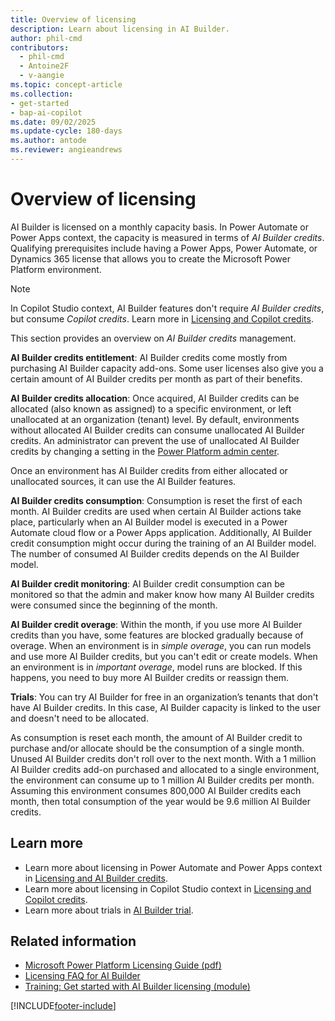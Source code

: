 ```yaml
---
title: Overview of licensing
description: Learn about licensing in AI Builder.
author: phil-cmd
contributors:
  - phil-cmd
  - Antoine2F
  - v-aangie
ms.topic: concept-article
ms.collection: 
- get-started
- bap-ai-copilot
ms.date: 09/02/2025
ms.update-cycle: 180-days
ms.author: antode
ms.reviewer: angieandrews
---
```


# Overview of licensing

AI Builder is licensed on a monthly capacity basis. In Power Automate or Power Apps context, the capacity is measured in terms of *AI Builder credits*. Qualifying prerequisites include having a Power Apps, Power Automate, or Dynamics 365 license that allows you to create the Microsoft Power Platform environment.

> [!NOTE]
> In Copilot Studio context, AI Builder features don't require *AI Builder credits*, but consume *Copilot credits*.  Learn more in [Licensing and Copilot credits](message-management.md).

This section provides an overview on *AI Builder credits* management.

**AI Builder credits entitlement**:  AI Builder credits come mostly from purchasing AI Builder capacity add-ons. Some user licenses also give you a certain amount of AI Builder credits per month as part of their benefits.

**AI Builder credits allocation**: Once acquired, AI Builder credits can be allocated (also known as assigned) to a specific environment, or left unallocated at an organization (tenant) level. By default, environments without allocated AI Builder credits can consume unallocated AI Builder credits. An administrator can prevent the use of unallocated AI Builder credits by changing a setting in the [Power Platform admin center](https://admin.powerplatform.microsoft.com/home).

Once an environment has AI Builder credits from either allocated or unallocated sources, it can use the AI Builder features.

**AI Builder credits consumption**: Consumption is reset the first of each month. AI Builder credits are used when certain AI Builder actions take place, particularly when an AI Builder model is executed in a Power Automate cloud flow or a Power Apps application. Additionally, AI Builder credit consumption might occur during the training of an AI Builder model. The number of consumed AI Builder credits depends on the AI Builder model.

**AI Builder credit monitoring**: AI Builder credit consumption can be monitored so that the admin and maker know how many AI Builder credits were consumed since the beginning of the month.

**AI Builder credit overage**: Within the month, if you use more AI Builder credits than you have, some features are blocked gradually because of overage. When an environment is in *simple overage*, you can run models and use more AI Builder credits, but you can't edit or create models. When an environment is in *important overage*, model runs are blocked. If this happens, you need to buy more AI Builder credits or reassign them.

**Trials**: You can try AI Builder for free in an organization’s tenants that don't have AI Builder credits. In this case, AI Builder capacity is linked to the user and doesn't need to be allocated.

As consumption is reset each month, the amount of AI Builder credit to purchase and/or allocate should be the consumption of a single month. Unused AI Builder credits don't roll over to the next month. With a 1 million AI Builder credits add-on purchased and allocated to a single environment, the environment can consume up to 1 million AI Builder credits per month. Assuming this environment consumes 800,000 AI Builder credits each month, then total consumption of the year would be 9.6 million AI Builder credits.

## Learn more

- Learn more about licensing in Power Automate and Power Apps context in [Licensing and AI Builder credits](credit-management.md).
- Learn more about licensing in Copilot Studio context in [Licensing and Copilot credits](message-management.md).
- Learn more about trials in [AI Builder trial](ai-builder-trials.md).

## Related information

- [Microsoft Power Platform Licensing Guide (pdf)](https://go.microsoft.com/fwlink/?LinkId=2085130)
- [Licensing FAQ for AI Builder](/power-platform/admin/powerapps-flow-licensing-faq#ai-builder)
- [Training: Get started with AI Builder licensing (module)](/training/modules/get-started-with-ai-builder-licensing/)

[!INCLUDE[footer-include](includes/footer-banner.md)]
